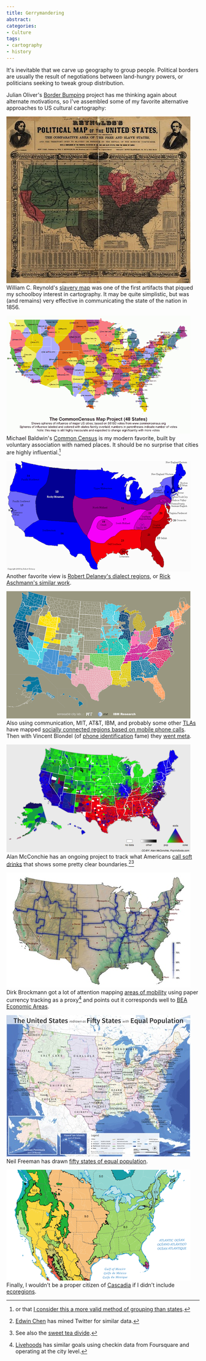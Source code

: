 ```yaml
---
title: Gerrymandering
abstract: 
categories:
- Culture
tags:
- cartography
- history
---
```


It's inevitable that we carve up geography to group people. Political borders are usually the result of negotiations between land-hungry powers, or politicians seeking to tweak group distribution.

Julian Oliver's [Border Bumping](http://borderbumping.net/) project has me thinking again about alternate motivations, so I've assembled some of my favorite alternative approaches to US cultural cartography:

![slavery](slavery.jpg)
William C. Reynold's [slavery map](http://myloc.gov/Exhibitions/lincoln/rise/TheNewLincoln/KansasNebraskaAct/ExhibitObjects/ReynoldsUSPoliticalMap.aspx) was one of the first artifacts that piqued my schoolboy interest in cartography. It may be quite simplistic, but was (and remains) very effective in communicating the state of the nation in 1856.

![allegiance](common.gif)
Michael Baldwin's [Common Census](http://commoncensus.org/maps.php) is my modern favorite, built by voluntary association with named places. It should be no surprise that cities are highly influential.[^city] 

[^city]: or that [I consider this a more valid method of grouping than states](/2011/10/20/city-rights.html).

![dialect](dialects.gif)
Another favorite view is [Robert Delaney's dialect regions](hhttp://www.uta.fi/FAST/US1/REF/dial-map.html), or [Rick Aschmann's similar work](http://aschmann.net/AmEng/).

![connections](connections.png)
Also using communication, MIT, AT&T, IBM, and probably some other [TLAs](http://www.catb.org/jargon/html/T/TLA.html) have mapped [socially connected regions based on mobile phone calls](http://senseable.mit.edu/csa/visuals2.html). Then with Vincent Blondel (of [phone identification](http://mit.edu/newsoffice/2013/de-anonymize-cellphone-data-0327.html) fame) they [went meta](http://www.theatlanticcities.com/arts-and-lifestyle/2012/04/invisible-borders-define-american-culture/1839/).

![pop vs soda](popvssoda.png)
Alan McConchie has an ongoing project to track what Americans [call soft drinks](http://www.popvssoda.com/) that shows some pretty clear boundaries.[^soda][^tea]

[^soda]: [Edwin Chen](http://blog.echen.me/2012/07/06/soda-vs-pop-with-twitter/) has mined Twitter for similar data.

[^tea]: See also the [sweet tea divide](http://bigthink.com/strange-maps/317-tea-as-a-northsouth-litmus-test).

![money movement](wheresgeorge.jpg)
Dirk Brockmann got a lot of attention mapping [areas of mobility](http://rocs.northwestern.edu/projects/community_structure.html) using paper currency tracking as a proxy[^mobility] and points out it corresponds well to [BEA Economic Areas](http://www.bea.gov/regional/bearfacts/countybf.cfm?sublist=next&areatype=econ).

[^mobility]: [Livehoods](http://livehoods.org/research) has similar goals using checkin data from Foursquare and operating at the city level.

![equal population](population.jpg)
Neil Freeman has drawn [fifty states of equal population](http://fakeisthenewreal.org/reform/).

![EPA ecoregions](ecoregions.png)
Finally, I wouldn't be a proper citizen of [Cascadia](http://www.cascadianow.org/about-cascadia/) if I didn't include [ecoregions](http://www.epa.gov/wed/pages/ecoregions/na_eco.htm#Level%20I).
